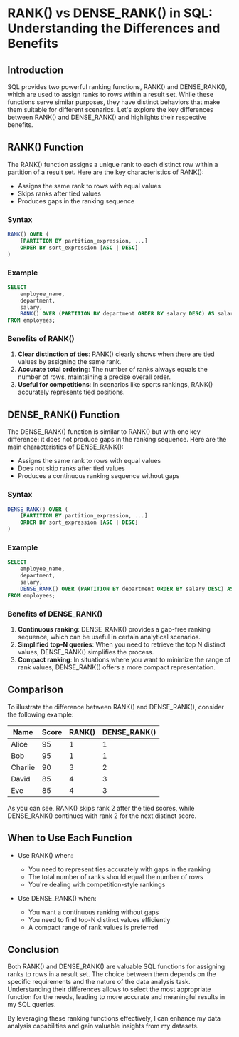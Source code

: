 # RANK() vs DENSE_RANK() in SQL: Understanding the Differences and Benefits

## Introduction

SQL provides two powerful ranking functions, RANK() and DENSE_RANK(), which are used to assign ranks to rows within a result set. While these functions serve similar purposes, they have distinct behaviors that make them suitable for different scenarios. 
Let's explore the key differences between RANK() and DENSE_RANK() and highlights their respective benefits.

## RANK() Function

The RANK() function assigns a unique rank to each distinct row within a partition of a result set. Here are the key characteristics of RANK():

- Assigns the same rank to rows with equal values
- Skips ranks after tied values
- Produces gaps in the ranking sequence

### Syntax

```sql
RANK() OVER (
    [PARTITION BY partition_expression, ...]
    ORDER BY sort_expression [ASC | DESC]
)
```

### Example

```sql
SELECT 
    employee_name,
    department,
    salary,
    RANK() OVER (PARTITION BY department ORDER BY salary DESC) AS salary_rank
FROM employees;
```

### Benefits of RANK()

1. **Clear distinction of ties**: RANK() clearly shows when there are tied values by assigning the same rank.
2. **Accurate total ordering**: The number of ranks always equals the number of rows, maintaining a precise overall order.
3. **Useful for competitions**: In scenarios like sports rankings, RANK() accurately represents tied positions.

## DENSE_RANK() Function

The DENSE_RANK() function is similar to RANK() but with one key difference: it does not produce gaps in the ranking sequence. Here are the main characteristics of DENSE_RANK():

- Assigns the same rank to rows with equal values
- Does not skip ranks after tied values
- Produces a continuous ranking sequence without gaps

### Syntax

```sql
DENSE_RANK() OVER (
    [PARTITION BY partition_expression, ...]
    ORDER BY sort_expression [ASC | DESC]
)
```

### Example

```sql
SELECT 
    employee_name,
    department,
    salary,
    DENSE_RANK() OVER (PARTITION BY department ORDER BY salary DESC) AS salary_dense_rank
FROM employees;
```

### Benefits of DENSE_RANK()

1. **Continuous ranking**: DENSE_RANK() provides a gap-free ranking sequence, which can be useful in certain analytical scenarios.
2. **Simplified top-N queries**: When you need to retrieve the top N distinct values, DENSE_RANK() simplifies the process.
3. **Compact ranking**: In situations where you want to minimize the range of rank values, DENSE_RANK() offers a more compact representation.

## Comparison

To illustrate the difference between RANK() and DENSE_RANK(), consider the following example:

| Name | Score | RANK() | DENSE_RANK() |
|------|-------|--------|--------------|
| Alice | 95 | 1 | 1 |
| Bob | 95 | 1 | 1 |
| Charlie | 90 | 3 | 2 |
| David | 85 | 4 | 3 |
| Eve | 85 | 4 | 3 |

As you can see, RANK() skips rank 2 after the tied scores, while DENSE_RANK() continues with rank 2 for the next distinct score.

## When to Use Each Function

- Use RANK() when:
  - You need to represent ties accurately with gaps in the ranking
  - The total number of ranks should equal the number of rows
  - You're dealing with competition-style rankings

- Use DENSE_RANK() when:
  - You want a continuous ranking without gaps
  - You need to find top-N distinct values efficiently
  - A compact range of rank values is preferred

## Conclusion

Both RANK() and DENSE_RANK() are valuable SQL functions for assigning ranks to rows in a result set. The choice between them depends on the specific requirements and the nature of the data analysis task. Understanding their differences allows to select the most appropriate function for the needs, leading to more accurate and meaningful results in my SQL queries.

By leveraging these ranking functions effectively, I can enhance my data analysis capabilities and gain valuable insights from my datasets.
